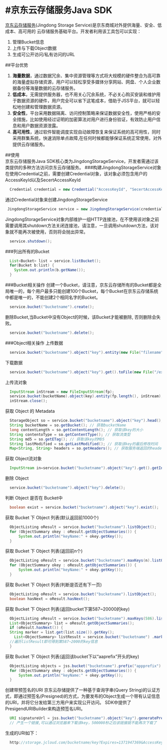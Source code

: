 #京东云存储服务Java SDK
============
  [京东云存储服务](http://www.jcloud.com/)(Jingdong Storage Service)是京东商城对外提供海量、安全、低成本、高可用的
  云存储服务基础平台。开发者利用该工具包可以实现：
  1. 管理Bucket信息
  2. 上传与下载Object数据
  3. 生成可公开访问/私有访问的URL
  
##平台优势
  1.  <b>海量数据</b>，通过数据冗余、集中资源管理等方式将大规模的硬件整合为高可靠的海量虚拟存储资源，用户可以轻松享受多媒体分享网站、网盘、个人企业数据备份等海量数据的云存储服务。
  2.  <b>低成本</b>，无需提供服务器，也不用关心冗余系统，不必关心购买安装和维护用于数据资源的硬件，用户完全可以省下这笔成本，借助于JSS平台，就可以轻松地创建和管理数据资源。
  3.  <b>安全性</b>，平台采用数据隔离、访问控制策略来保证数据安全性，使用严格的安全措施，比如使用经过证明的加密算法对用户进行身份验证，有效防止用户信息和用户数据资源泄露。
  4.  <b>高可用性</b>，通过软件智能调度实现自动故障恢复来保证系统的高可用性，同时采用群集系统，快速消除单点故障,在任何时候都能够保证系统正常使用，对外提供云存储服务。

##使用  
  京东云存储服务Java SDK核心类为JingdongStorageService，开发者需通过该类提供的多种方法访问京东云存储服务。
###构建JingdongStorageService对象
  在使用Credential之前，需要创建Credential对象，该对象必须包含用户的AccessKeyId以及SecertAccessKeyId
```java
  Credential credential = new Credential("AccessKeyId", "SecertAccessKeyId");
```
  通过Credential对象来创建JingdongStorageService
```java
 JingdongStorageService service = new JingdongStorageService(credential);
```
JingdongStorageService对象内部维护一组HTTP连接池，在不使用该对象之前需要调用其shutdown方法关闭连接池，请注意，一旦调用shutdown方法，该对象就不能再次被使用，否则将会抛出异常。
```java
  service.shutdown();
```
###列出所有的Bucket
```java
  List<Bucket> list = service.listBucket();
  for(Bucket b:list) {
  	System.out.println(b.getName());
  }
```
###Bucket相关操作
创建一个Bucket，请注意，京东云存储所有的Bucket都是全局唯一的，每个用户最多只能创建100个Bucket，每个Bucket在京东云存储系统中都是唯一的，不能创建2个相同名字的Bucket。
```java
  service.bucket("bucketname").create();
```
删除Bucket,当Bucket中没有Object的时候，该Bucket才能被删除, 否则删除会失败。
```java
  service.bucket("bucketname").delete();
```
###Object相关操作
上传数据
```java
  service.bucket("bucketname").object("key").entity(new File("filename")).put();
```

下载数据
```java
  service.bucket("bucketname").object("key").get().toFile(new File("/export/test.txt"));
```
上传流对象
```java
  InputStream inStream = new FileInputStream(fp);
  service.bucket(bucketName).object(key).entity(fp.length(), inStream);//必须指定流的长度
  inStream.close();
```
获取 Object 的 Metadata
```java
  StorageObject so = service.bucket("bucketname").object("key").head();
  String bucketName = so.getBucket(); // 获取bucketName
  long contentLength = so.getContentLength(); // 获取该key的大小
  String contentoType = so.getContentType(); // 获取流类型
  String md5 = so.getETag(); // 获取该key的MD5
  String lastModified = so.getLastModified(); // 获取该key的最后修改时间  
  Map<String, String> headers = so.getHeaders(); // 获取服务端返回的headers
```
获取 Object流对象
```java
  InputStream in=service.bucket("bucketname").object("key").get().getInputStream();//使用完成后，流需要手动关闭
```
删除 Object
```java
  service.bucket("bucketname").object("key").delete();
```
判断 Object 是否在 Bucket中
```java
  boolean exist = service.bucket("bucketname").object("key").exist();
```
获取 Bucket 下 Object 列表(默认返回前1000个)
```java
  ObjectListing oResult = service.bucket("bucketname").listObject();
  for (ObjectSummary okey : oResult.getObjectSummaries()) {
      System.out.println("keyName:" + okey.getKey());
  }
```
获取 Bucket 下 Object 列表(返回前n个)
```java
  ObjectListing oResult = service.bucket("bucketname").maxKeys(n).listObject();
  for (ObjectSummary okey : oResult.getObjectSummaries()) {
      System.out.println("keyName:" + okey.getKey());
  }
```
获取 Bucket 下 Object 列表(判断是否还有下一页)
```java
  ObjectListing oResult = service.bucket("bucketname").listObject();
  boolean hasNext = oResult.hasNext();
```
获取 Bucket 下 Object 列表(返回bucket下第587~20000的key)
```java
  ObjectListing oResult = service.bucket("bucketname").maxKeys(586).listObject();
  List<ObjectSummary> list = oResult.getObjectSummaries();
  if (oResult.hasNext()) {
  String marker = list.get(list.size()).getKey();
	List<ObjectSummary> listResult = service.bucket("bucketname") .marker(marker).maxKeys(20000 - 586).listObject().getObjectSummaries();
  //遍历listResult即可得到第587~2000的key信息
  }
```
获取 Bucket 下 Object 列表(返回该bucket下以“aaprefix”开头的key)
```java
  ObjectListing objects = jss.bucket("bucketname").prefix("appprefix").listObject();
  for (ObjectSummary okey : objects.getObjectSummaries()) {
      System.out.println("keyName:" + okey.getKey());
  }
```
创建带预签名的URI
京东云存储提供了一种基于查询字串(Query String)的认证方式，即通过预签名(Presigned)的方式，为要发布的Object生成一个带有认证信息的URI，并将它分发给第三方用户来实现公开访问。
SDK中提供了PresigendURIBuilder来构造预签名URI。
```java
  URI signatureUrl = jss.bucket("bucketname").object("key").generatePresignedUrl(500000);
  // 产生一个链接,可以通过浏览器来下载该key，500000秒之后该链接就不能再次下载了
```
生成的URI如下：
```java
  http://storage.jcloud.com/bucketname/key?Expires=1371947369&AccessKey=dfa51215af4a47c086cbf77d1479c07d&Signature=F4vmVeqveYJwqCpuR8NZO6%2FIU7s%3D
```
